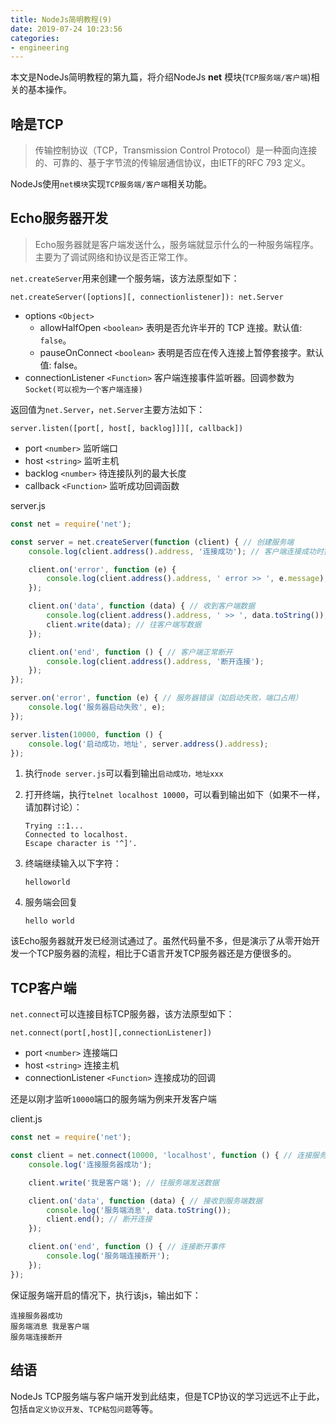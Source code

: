 ```yaml
---
title: NodeJs简明教程(9)
date: 2019-07-24 10:23:56
categories:
- engineering
---
```


本文是NodeJs简明教程的第九篇，将介绍NodeJs **net** 模块(`TCP服务端/客户端`)相关的基本操作。

## 啥是TCP

> 传输控制协议（TCP，Transmission Control Protocol）是一种面向连接的、可靠的、基于字节流的传输层通信协议，由IETF的RFC 793 定义。

NodeJs使用`net模块`实现`TCP服务端/客户端`相关功能。

## Echo服务器开发

> Echo服务器就是客户端发送什么，服务端就显示什么的一种服务端程序。主要为了调试网络和协议是否正常工作。

`net.createServer`用来创建一个服务端，该方法原型如下：

`net.createServer([options][, connectionlistener]): net.Server`

+ options `<Object>`
  + allowHalfOpen `<boolean>` 表明是否允许半开的 TCP 连接。默认值: `false`。
  + pauseOnConnect `<boolean>` 表明是否应在传入连接上暂停套接字。默认值: false。
+ connectionListener `<Function>` 客户端连接事件监听器。回调参数为`Socket(可以视为一个客户端连接)`

返回值为`net.Server`，`net.Server`主要方法如下：

`server.listen([port[, host[, backlog]]][, callback])`

+ port `<number>` 监听端口
+ host `<string>` 监听主机
+ backlog `<number>` 待连接队列的最大长度
+ callback `<Function>` 监听成功回调函数

server.js

```js
const net = require('net');

const server = net.createServer(function (client) { // 创建服务端
    console.log(client.address().address, '连接成功'); // 客户端连接成功时打印客户端地址

    client.on('error', function (e) {
        console.log(client.address().address, ' error >> ', e.message); // 连接错误时（如客户端异常断开）
    });

    client.on('data', function (data) { // 收到客户端数据
        console.log(client.address().address, ' >> ', data.toString());
        client.write(data); // 往客户端写数据
    });

    client.on('end', function () { // 客户端正常断开
        console.log(client.address().address, '断开连接');
    });
});

server.on('error', function (e) { // 服务器错误（如启动失败，端口占用）
    console.log('服务器启动失败', e);
});

server.listen(10000, function () {
    console.log('启动成功，地址', server.address().address);
});
```

1. 执行`node server.js`可以看到输出`启动成功，地址xxx`
2. 打开终端，执行`telnet localhost 10000`，可以看到输出如下（如果不一样，请加群讨论）：

    ```text
    Trying ::1...
    Connected to localhost.
    Escape character is '^]'.
    ```

3. 终端继续输入以下字符：
   
    ```text
    helloworld
    ```

4. 服务端会回复

    ```text
    hello world
    ```

该Echo服务器就开发已经测试通过了。虽然代码量不多，但是演示了从零开始开发一个TCP服务器的流程，相比于C语言开发TCP服务器还是方便很多的。

## TCP客户端

`net.connect`可以连接目标TCP服务器，该方法原型如下：

`net.connect(port[,host][,connectionListener])`

+ port `<number>` 连接端口
+ host `<string>` 连接主机
+ connectionListener `<Function>` 连接成功的回调

还是以刚才监听`10000`端口的服务端为例来开发客户端

client.js

```js
const net = require('net');

const client = net.connect(10000, 'localhost', function () { // 连接服务器
    console.log('连接服务器成功');

    client.write('我是客户端'); // 往服务端发送数据

    client.on('data', function (data) { // 接收到服务端数据
        console.log('服务端消息', data.toString());
        client.end(); // 断开连接
    });

    client.on('end', function () { // 连接断开事件
        console.log('服务端连接断开');
    });
});
```

保证服务端开启的情况下，执行该js，输出如下：

```text
连接服务器成功
服务端消息 我是客户端
服务端连接断开
```

## 结语

NodeJs TCP服务端与客户端开发到此结束，但是TCP协议的学习远远不止于此，包括`自定义协议开发`、`TCP粘包问题`等等。
